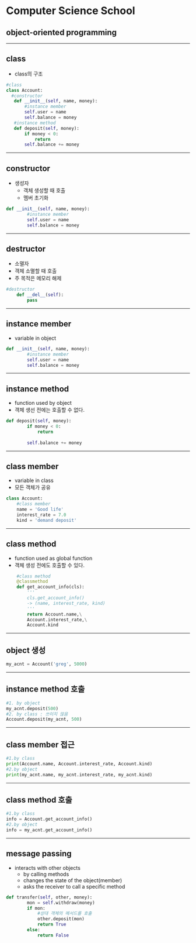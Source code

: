 # Computer Science School
## object-oriented programming

---

## class
 - class의 구조
 ```python
 #class
class Account:
   #constructor
    def __init__(self, name, money):
        #instance member
        self.user = name
        self.balance = money
    #instance method 
    def deposit(self, money):
        if money < 0:
            return
        self.balance += money
 ```
---

## constructor
  - 생성자 
    - 객체 생성할 때 호출
    - 멤버 초기화
```python
def __init__(self, name, money):
        #instance member
        self.user = name
        self.balance = money
```
---

##  destructor
  - 소멸자
  - 객체 소멸할 때 호출
  - 주 목적은 메모리 해제
```python
#destructor
    def __del__(self):
        pass
```
---

## instance member
  - variable in object
```python
def __init__(self, name, money):
        #instance member
        self.user = name
        self.balance = money
```
---

## instance method
  - function used by object
  - 객체 생선 전에는 호출할 수 없다.
```python
def deposit(self, money):
        if money < 0:
            return
        
        self.balance += money
```
---

## class member
  - variable in class
  - 모든 객체가 공유
```python
class Account:
    #class member
    name = 'Good life'
    interest_rate = 7.0
    kind = 'demand deposit'
```
---

## class method
  - function used as global function
  - 객체 생성 전에도 호출할 수 있다.
```python
    #class method
    @classmethod
    def get_account_info(cls):
        '''
        cls.get_account_info()
        -> (name, interest_rate, kind)
        '''
        return Account.name,\
        Account.interest_rate,\
        Account.kind
```
---

## object 생성
```python
my_acnt = Account('greg', 5000)
```
---

## instance method 호출
```python
#1. by object
my_acnt.deposit(500)
#2. by class : 쓰이지 않음
Account.deposit(my_acnt, 500)
```
---

## class member 접근
```python
#1.by class 
print(Account.name, Account.interest_rate, Account.kind)    
#2.by object
print(my_acnt.name, my_acnt.interest_rate, my_acnt.kind)
```
---

## class method 호출
```python
#1.by class
info = Account.get_account_info()
#2.by object
info = my_acnt.get_account_info()
```
---

## message passing
  - interacts with other objects
    - by calling methods
    - changes the state of the object(member)
    - asks the receiver to call a specific method
```python
def transfer(self, other, money):
        mon = self.withdraw(money)
        if mon:
            #상대 객체의 메서드를 호출
            other.deposit(mon)
            return True
        else:
            return False
```
